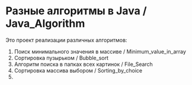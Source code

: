 # Разные алгоритмы в Java / Java_Algorithm
Это проект реализации различных алгоритмов:
1. Поиск минимального значения в массиве / Minimum_value_in_array
2. Сортировка пузырьком / Bubble_sort
3. Алгоритм поиска в папках всех картинок / File_Search
4. Сортировка массива выбором / Sorting_by_choice
5. 
